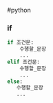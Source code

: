 ---
---
#python 
### if

```python
if 조건문:
    수행할_문장
    ...
elif 조건문:
    수행할_문장
    ...
else:
   수행할_문장
   ...
```
